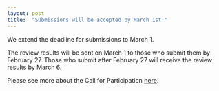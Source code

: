 ```yaml
---
layout: post
title:  "Submissions will be accepted by March 1st!"
---
```


We extend the deadline for submissions to March 1.

The review results will be sent on March 1 to those who submit them by February 27.
Those who submit after February 27 will receive the review results by March 6.

Please see more about the Call for Participation <a href="../../../docs/history/2023/call">here</a>.